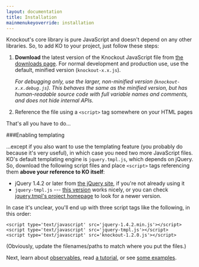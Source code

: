 ```yaml
---
layout: documentation
title: Installation
mainmenukeyoverride: installation
---
```


Knockout's core library is pure JavaScript and doesn't depend on any other libraries. So, to add KO to your project, just follow these steps:

1. **Download** the latest version of the Knockout JavaScript file from [the downloads page](http://github.com/SteveSanderson/knockout/downloads). For normal development and production use, use the default, minified version (`knockout-x.x.js`).
   
   *For debugging only, use the larger, non-minified version (`knockout-x.x.debug.js`). This behaves the same as the minified version, but has human-readable source code with full variable names and comments, and does not hide internal APIs.*

1. Reference the file using a `<script>` tag somewhere on your HTML pages

That's all you have to do...

###Enabling templating

...except if you also want to use the templating feature (you probably do because it's very useful), in which case you need two more JavaScript files. KO's default templating engine is `jquery.tmpl.js`, which depends on jQuery. So, download the following script files and place `<script>` tags referencing them **above your reference to KO itself**:
	
* jQuery 1.4.2 or later from [the jQuery site](http://docs.jquery.com/Downloading_jQuery), if you're not already using it
* `jquery-tmpl.js` --- [this version](http://github.com/downloads/SteveSanderson/knockout/jquery.tmpl.js) works nicely, or you can check [jquery.tmpl's project homepage](http://github.com/jquery/jquery-tmpl) to look for a newer version.

In case it's unclear, you'll end up with three script tags like the following, in this order:

    <script type='text/javascript' src='jquery-1.4.2.min.js'></script>
    <script type='text/javascript' src='jquery-tmpl.js'></script>
    <script type='text/javascript' src='knockout-1.2.0.js'></script>
    
(Obviously, update the filenames/paths to match where you put the files.)

Next, learn about [observables](observables.html), read [a tutorial](introduction.html), or see [some examples](../examples/).
